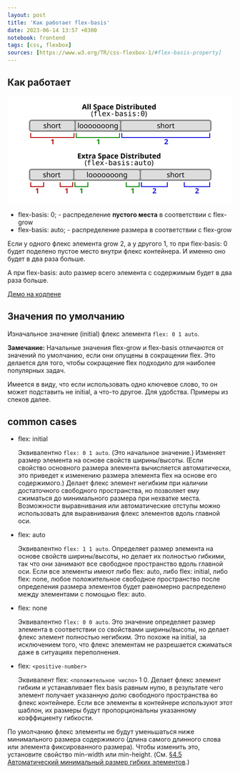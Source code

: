 ```yaml
---
layout: post
title: 'Как работает flex-basis'
date: 2023-06-14 13:57 +0300
notebook: frontend
tags: [css, flexbox]
sources: [https://www.w3.org/TR/css-flexbox-1/#flex-basis-property]
---
```

## Как работает

![](img/rel-vs-abs-flex.svg)

* flex-basis: 0; - распределение **пустого места** в соответствии с flex-grow
* flex-basis: auto; - распределение размера в соответствии с flex-grow 

Если у одного флекс элемента grow 2, а у другого 1, то при flex-basis: 0 будет поделено пустое место внутри флекс контейнера. И именно оно будет в два раза больше. 

А при flex-basis: auto размер всего элемента с содержимым будет в два раза больше.

[Демо на кодпене](https://codepen.io/vallek/pen/ExOVqbz)

## Значения по умолчанию

Изначальное значение (initial) флекс элемента `flex: 0 1 auto`.

**Замечание:** Начальные значения flex-grow и flex-basis отличаются от значений по умолчанию, если они опущены в сокращении flex. Это делается для того, чтобы сокращение flex подходило для наиболее популярных задач.

Имеется в виду, что если использовать одно ключевое слово, то он может подставить не initial, а что-то другое. Для удобства. Примеры из спеков далее.

## common cases

* flex: initial 

	Эквивалентно `flex: 0 1 auto`. (Это начальное значение.) Изменяет размер элемента на основе свойств ширины/высоты. (Если свойство основного размера элемента вычисляется автоматически, это приведет к изменению размера элемента flex на основе его содержимого.) Делает флекс элемент негибким при наличии достаточного свободного пространства, но позволяет ему сжиматься до минимального размера при нехватке места. Возможности выравнивания или автоматические отступы можно использовать для выравнивания флекс элементов вдоль главной оси.

* flex: auto

    Эквивалентно `flex: 1 1 auto`. Определяет размер элемента на основе свойств ширины/высоты, но делает их полностью гибкими, так что они занимают все свободное пространство вдоль главной оси. Если все элементы имеют либо flex: auto, либо flex: initial, либо flex: none, любое положительное свободное пространство после определения размера элементов будет равномерно распределено между элементами с помощью flex: auto.

* flex: none

    Эквивалентно `flex: 0 0 auto`. Это значение определяет размер элемента в соответствии со свойствами ширины/высоты, но делает флекс элемент полностью негибким. Это похоже на initial, за исключением того, что флекс элементам не разрешается сжиматься даже в ситуациях переполнения.

* flex: `<positive-number>`

   Эквивалент flex: `<положительное число>` 1 0. Делает флекс элемент гибким и устанавливает flex basis равным нулю, в результате чего элемент получает указанную долю свободного пространства во флекс контейнере. Если все элементы в контейнере используют этот шаблон, их размеры будут пропорциональны указанному коэффициенту гибкости. 

По умолчанию флекс элементы не будут уменьшаться ниже минимального размера содержимого (длина самого длинного слова или элемента фиксированного размера). Чтобы изменить это, установите свойство min-width или min-height. (См. [§4.5 Автоматический минимальный размер гибких элементов](https://www.w3.org/TR/css-flexbox-1/#min-size-auto).)
